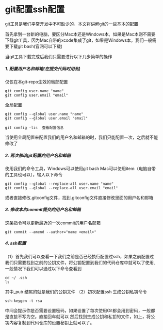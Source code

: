 # git配置ssh配置
git工具是我们平常开发中不可缺少的，本文将讲解git的一些基本的配置

首先拿到一台新的电脑，要区分Mac本还是Windows本，如果是Mac本则不需要下载git工具，因为Mac自带的xcode集成了git，如果是Windows本，我们一般需要下载git bash(官网可以下载)

当git工具下载完成后我们只需要进行以下几步简单的操作

#####	1.	配置用户名和邮箱(在提交代码时用到)
仅仅在本git-repo生效的局部配置
```
git config user.name "name"
git config user.email "email"
```
全局配置
```
git config --global user.name "name"
git config --global user.email "email"
```
```
git config –lis  查看配置信息
```
当使用全局配置来配置我们的用户名和邮箱的时，我们只能配置一次，之后就不能修改了

#####	2. 再次修改git配置的用户名和邮箱
使用我们的命令工具，Windows可以使用git bash Mac可以使用item（电脑自带的工具也可以），输入以下命令
```
git config --global --replace-all user.name "name"
git config --global --replace-all user.email "email"
```
或者直接修改.gitconfig文件，找到.gitconfig文件直接修改里面的用户名和邮箱

##### 3. 修改本次commit提交的用户名和邮箱
这条指令可以更新最近的一次commit的用户名邮箱
```
git commit --amend --author="name <email>"
```

##### 4. ssh配置
（1）首先我们可以查看一下我们之前是否已经执行配置过ssh，如果之前配置过我们只需要找到之前的公钥文件，将公钥配置到我们的代码仓库中就可以了使用,一般情况下我们可以通过以下命令查看到
```
cd ~/ .ssh
ls
```
其中_pub 结尾的就是我们的公钥文件
（2）初次配置ssh
生成公钥私钥命令
```
ssh-keygen -t rsa
```
中间会提示你是否需要设置密码，如果设置了每次使用Git都会用到密码，一般都是直接不写为空，直接回车就可以
然后找到生成公钥和私钥的文件，如上，将公钥内容复制到代码仓库的设置秘钥上就可以了。